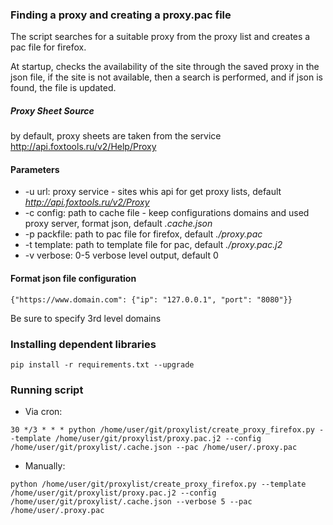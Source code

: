 ### Finding a proxy and creating a proxy.pac file

The script searches for a suitable proxy from the proxy list and creates a pac file for firefox.

At startup, checks the availability of the site through the saved proxy in the json file, if the site is not available, then a search is performed, and if json is found, the file is updated.

##### Proxy Sheet Source
by default, proxy sheets are taken from the service http://api.foxtools.ru/v2/Help/Proxy

#### Parameters
- -u url:  proxy service - sites whis api for get proxy lists, default _http://api.foxtools.ru/v2/Proxy_
- -c config:  path to cache file - keep configurations domains and used proxy server, format json, default _.cache.json_
- -p packfile: path to pac file for firefox, default _./proxy.pac_
- -t template: path to template file for pac, default _./proxy.pac.j2_
- -v verbose: 0-5 verbose level output, default 0

#### Format json file configuration
```
{"https://www.domain.com": {"ip": "127.0.0.1", "port": "8080"}}
```

Be sure to specify 3rd level domains


### Installing dependent libraries
```
pip install -r requirements.txt --upgrade
```

### Running script
* Via cron:
```
30 */3 * * * python /home/user/git/proxylist/create_proxy_firefox.py --template /home/user/git/proxylist/proxy.pac.j2 --config /home/user/git/proxylist/.cache.json --pac /home/user/.proxy.pac
```
* Manually:
 ```
 python /home/user/git/proxylist/create_proxy_firefox.py --template /home/user/git/proxylist/proxy.pac.j2 --config /home/user/git/proxylist/.cache.json --verbose 5 --pac /home/user/.proxy.pac
 ```